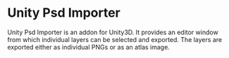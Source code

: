 Unity Psd Importer
==================

Unity Psd Importer is an addon for Unity3D. It provides an editor window from which individual layers can be selected 
and exported. The layers are exported either as individual PNGs or as an atlas image.

